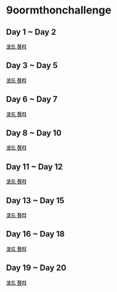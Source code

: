 # 9oormthonchallenge

## Day 1 ~ Day 2

**[코드 정리](https://velog.io/@kimmainsain/%EA%B5%AC%EB%A6%84%ED%86%A4-%EC%B1%8C%EB%A6%B0%EC%A7%80-Week1-Day-1-Day2)**

## Day 3 ~ Day 5

**[코드 정리](https://velog.io/@kimmainsain/Java-%EA%B5%AC%EB%A6%84%ED%86%A4-%EC%B1%8C%EB%A6%B0%EC%A7%80-Week1-Day-3-Day5)**

## Day 6 ~ Day 7

**[코드 정리](https://velog.io/@kimmainsain/Java-%EA%B5%AC%EB%A6%84%ED%86%A4-%EC%B1%8C%EB%A6%B0%EC%A7%80-Week2-Day-6-Day-7)**

## Day 8 ~ Day 10

**[코드 정리](https://velog.io/@kimmainsain/Java-%EA%B5%AC%EB%A6%84%ED%86%A4-%EC%B1%8C%EB%A6%B0%EC%A7%80-Week2-Day-8-Day-10)**

## Day 11 ~ Day 12

**[코드 정리](https://velog.io/@kimmainsain/Java-%EA%B5%AC%EB%A6%84%ED%86%A4-%EC%B1%8C%EB%A6%B0%EC%A7%80-Week3-Day-11-Day-12)**

## Day 13 ~ Day 15

**[코드 정리](https://velog.io/@kimmainsain/Java-%EA%B5%AC%EB%A6%84%ED%86%A4-%EC%B1%8C%EB%A6%B0%EC%A7%80-Week4-Day-13-Day-15)**

## Day 16 ~ Day 18

**[코드 정리](https://velog.io/@kimmainsain/Java-%EA%B5%AC%EB%A6%84%ED%86%A4-%EC%B1%8C%EB%A6%B0%EC%A7%80-Week4-Day-16-Day-18)**

## Day 19 ~ Day 20

**[코드 정리](https://velog.io/@kimmainsain/Java-%EA%B5%AC%EB%A6%84%ED%86%A4-%EC%B1%8C%EB%A6%B0%EC%A7%80-Week4-Day-19-Day-20)**
